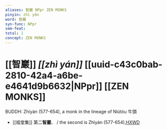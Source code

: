 ```yaml
---
aliases: 智巖 NPpr ZEN MONKS
pinyin: zhì yán
word: 智巖
syn-func: NPpr
sem-feat: 
total: 1
concept: ZEN MONKS 
---
```

# [[智巖]] *[[zhì yán]]*  [[uuid-c43c0bab-2810-42a4-a6be-e4641d9b6632|NPpr]] [[ZEN MONKS]]
BUDDH: Zhìyán (577-654), a monk in the lineage of Niútóu 牛頭
 - [[祖堂集]] 第二**智巖**、 / the second is Zhìyán (577-654),[HXWD](https://hxwd.org/textview.html?location=KR6q0002_Yan_003-1105a.44)